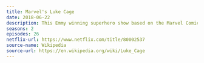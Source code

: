 ```yaml
---
title: Marvel's Luke Cage
date: 2018-06-22
description: This Emmy winning superhero show based on the Marvel Comics character Luke Cage was cancelled after two series due to "create difference" during the development of season three. 
seasons: 2
episodes: 26
netflix-url: https://www.netflix.com/title/80002537
source-name: Wikipedia  
source-url: https://en.wikipedia.org/wiki/Luke_Cage
---
```


